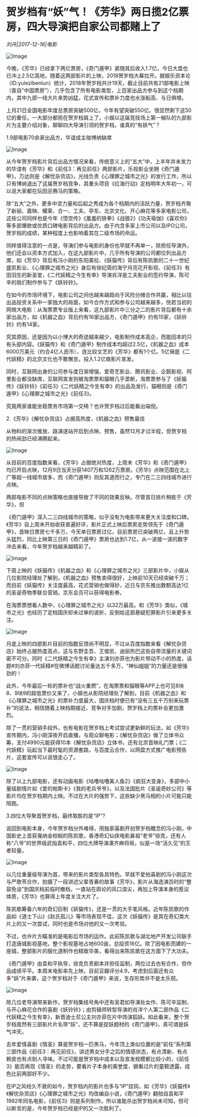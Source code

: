 # 贺岁档有“妖”气！《芳华》两日揽2亿票房，四大导演把自家公司都赌上了

*刘卉|2017-12-16|电影*

![Image](http://p2.pstatp.com/large/59380001e516486c0236)

今晚，《芳华》已经拿下两亿票房，《奇门遁甲》紧随其后收入1.7亿，今日大盘也已冲上2.5亿高地，随着这两部影片的上映，2018贺岁档大幕拉开。据娱乐资本论（ID:yulezibenlun）统计，2018年贺岁档共计19天，截止目前共有21部电影上映（查自“中国票房”），几乎包含了所有电影类型，上百家出品方参与到这个档期内，其中九部一线大片来势凶猛，花式宣传和票补力度也水涨船高、与日俱增。

上月21日全国电影年度总票房突破500亿，今年有望突破550亿。很显然剩下这50亿的重任，一大部分都担在贺岁档肩上了。小娱以这届竞技场上第一梯队的九部影片为主要介绍对象，聊聊四大导演引领的贺岁档，谁真的“有妖气”？

1.9部电影70余家出品方，华谊成主咖博纳缺席

![Image](http://p2.pstatp.com/large/59380001e51a64e9a169)

从今年贺岁档影片背后出品方情况来看，传统意义上的“五大”中，上半年并未发力的华谊有《芳华》和《前任3：再见前任》两部影片，乐视影业坐拥《奇门遁甲》，万达则是《解忧杂货店》，光线负责《心理罪之城市之光》的发行工作，所以只有博纳退出了这届贺岁档竞争，其重头项目《红海行动》定档明年大年初一，可以说大家都在玩田忌赛马的策略。

除“五大”之外，更多中坚力量和后起之秀成为各个档期内的活跃力量，贺岁档齐聚了新丽、嘉映、耀莱、合一、工夫、亭东、北京文化、开心麻花等多家电影公司，这些公司同样也是今年《悟空传》《羞羞的铁拳》《战狼2》《功夫瑜伽》《喜欢你》等多部爆款或优质口碑电影背后的出品方。由于内含多家上市公司以及IPO公司，贺岁档的成绩，某种程度上也影响着其在二级市场的命运。

同样值得注意的一点是，导演们参与电影的身份也早就不再单一，除担任导演外，他们还会以资本方式加入，在这九部影片中，几乎所有导演的公司都位列出品方席，如《芳华》背后有冯小刚的东阳美拉、《妖猫传》背后有陈凯歌的二十一世纪盛凯影业、《心理罪之城市之光》身后有徐纪周的海宁月亮花开影视、《前任3》有田羽生的新圣堂，《二代妖精之今生有幸》导演肖洋是工夫影业的签约导演，陈可辛的我们制作参与了《妖铃铃》。

在如今的市场环境下，电影公司之间也越来越趋向于风险分摊合作共赢，相比以往出品投资关系中一家独大的局面，如今合作方式和参与公司越来越多，恍若当初的网络大电影：从淘票票专业版上来看，这九部影片中三分之二的影片背后都有十余家出品方，如《机器之血》背后约有16家出品方，《奇门遁甲》约有15家，《妖铃铃》约有14家。

究其原因，还是因为以小博大的奇迹越来越少，电影制作成本高企，而能回本的只有头部内容。《妖猫传》和《奇门遁甲》制作成本均超过2.5亿，《机器之血》成本6000万美元（约合4亿人民币），连比较文艺的《芳华》都有1个亿。5亿保底《二代妖精》的北京文化也不敢懈怠，投入1.2亿做影片宣发。

同时，互联网出身的公司参与度日渐增强，爱奇艺影业、腾讯影业、企鹅影视、阿里影业都没缺席，互联网宣发则被淘票票和猫眼几乎垄断，淘票票参与了《妖猫传》《妖铃铃》《前任3》《二代妖精之今生有幸》的出品及发行，猫眼则是《奇门遁甲》《心理罪之城市之光》《前任3》。

究竟两家谁能坐稳票务市场第一交椅？也许贺岁档过后能看出端倪。

2.《芳华》《解忧杂货店》占据高热度，《机器之血》预售最佳

从物料的渐次推放、路演逐站开启到点映、预售，虽然12月才过半程，但贺岁档的热闹劲已经沸腾起来。

![Image](http://p3.pstatp.com/large/59390001807bb87eb943)

从目前的百度指数来看，《芳华》占据绝对热度，上周末《芳华》和《奇门遁甲》均已开启点映，12月9日当天分获1407万和1262万票房。《芳华》点映范围在北上广等超一线城市居多，而《奇门遁甲》则反其道而行之，专门在二三四线城市进行点映。

两部电影不同的点映策略也直接导致了不同的效果反映。尽管首日排片稍胜于《芳华》，但

《奇门遁甲》深入二三四线城市的策略，似乎没有为电影带来更大关注度和口碑。《芳华》自上周末开始收获普遍好评，影片正式上映后票房走势领先于《奇门遁甲》，首映日票房七千多万，今天单日票房过亿，目前票房已突破两亿，且上升势头猛烈，同比上映第三日的《奇门遁甲》票房也达到1.7亿，从一波接一波的数字冲击来看，今年贺岁档越来越精彩了。

![Image](http://p3.pstatp.com/large/59390001807ac724b479)

下周上映的《妖猫传》《机器之血》和《心理罪之城市之光》三部影片中，小娱从几位影院经理处了解到，《机器之血》预售卖得很好，上映前10天已经突破千万；而目前《妖猫传》关注度最高，花式营销也做得妙，近日与京东推出数额高达1亿的圣诞奇物季联合营销，京东会员可以获得电影券。

在淘票票想看人数中，《心理罪之城市之光》以32万最高。和《芳华》类似，《城市之光》也经历了定档国庆却未过审的波折，反倒给这部悬疑犯罪影片引来更多关注。

![Image](http://p3.pstatp.com/large/5937000226ad021ae3cb)

月底上映的四部影片目前的指数反馈尚不明显，不过从百度指数来看《解忧杂货店》始终占据热度高点，这与东野圭吾、王俊凯、迪丽热巴这些自带流量的关键词密不可分。同时《二代妖精之今生有幸》主演刘亦菲也为影片带动不小的热度，话题#刘亦菲一代妖精#在微博话题讨论量达五千多万，“神仙姐姐”的力量还是很强劲的！

此外，今年最后一轮的票补也“战火重燃”，在淘票票和猫眼等APP上也可见8块8、9块9的超低票价又来了，小娱也从影院经理处了解到，目前《机器之血》和《心理罪之城市之光》的票补力度最大，国庆档时便已有“没有三五千万别来玩票补”的说法，相信随着上映档期接近、竞争对手加剧，贺岁档上的票补会更加激烈。

除了一贯的营销手段外，也有电影在贺岁档上考试尝试更新鲜的玩法，如《芳华》宣传期内，冯小刚深夜开启直播，与观众聊电影；《解忧杂货店》做了立体书众筹，支付4990元能获得10本《解忧杂货店》立体书，还有北京首映礼门票；《二代妖精》玩起当下最时髦的资源套路，与百度云合作，以网盘方式推广电影预告片，这套宣传可以说很走心了。

![Image](http://p2.pstatp.com/large/593500052f4971e6d694)

除了以上九部电影，还有动画电影《咕噜咕噜美人鱼2》《疯狂大变身》，多部中小量级剧情片如《爱的帕斯卡》《我的老兵爷爷》，以及法国批片《圣诞奇妙公司》等影片均在贺岁档期内上映。不过在大片的强势下，这些缺少黑马相的小片可能只能陪跑。

3.四位大导聚首贺岁档，最终取胜的是“IP”?

说回到电影本身，今年贺岁档分外难得，用独家喜剧开创贺岁档概念的冯小刚，中国影史上首获戛纳金棕榈的陈凯歌，香港奇幻仙侠电影鼻祖“老爷”徐克，还有人称“八爷”的世界级武指袁和平，四位大牌导演凑齐麻将局，似是一场“活久见”的王者较量。

![Image](http://p1.pstatp.com/large/5937000226af847a2959)

以几位重量级导演为首，带来的影片类型各具特色。早就不爱拍喜剧的冯小刚这次与严歌苓合作，拍摄了一段讲述父辈青春的故事《芳华》，影片从海选演员时的“整容免谈”到国庆档前临时撤档，一直站在舆论的风口浪尖，再加上导演本身的惹议体质，《芳华》也算得上年度关注大片了。

陈凯歌筹备六年的奇幻巨制《妖猫传》，还是一贯的大手笔风格。近年陈凯歌的作品如《道士下山》《赵氏孤儿》等市场表现不佳，这次《妖猫传》是其在奇幻类大片上的又一次尝试，同时也是市场对他的又一次考验。

不过，也许片方瞄准的是电影后市场的运作。此前陈凯歌与湖北地产开发公司联手打造唐城影视基地，整个影视基地占地600亩，总投资16亿。除了因电影而建的一座城，整部影片的服化道制作也精致华美，看得出来陈凯歌在这方面下了大功夫。

《奇门遁甲》由袁和平执导，徐克负责剧本并担任监制，两位过去也有合作，但作品成绩平平。本周末电影率先上映，目前豆瓣评分4.9，考虑到后面还有众多“妖”片来袭，这个贺岁档对于《奇门遁甲》来说，生存形势并不是太乐观。

![Image](http://p3.pstatp.com/large/593600022d3ab0011bba)

除几位老导演带来新作，贺岁档集结号角中还有吴君如导演处女作、陈可辛监制、与开心麻花合作的喜剧《妖铃铃》；由剪辑师转型导演的肖洋个人第二部作品《二代妖精之今生有幸》，新晋迪士尼公主刘亦菲在片中饰演狐妖。如此看来，整个贺岁档竟然有三部影片片名带“妖”，还不算是捉妖题材的《奇门遁甲》，真可谓是妖气冲天。

去年爱情喜剧《情圣》算是贺岁档一匹黑马，今年顶上类似位置的是“前任”系列第三部作品《前任3：再见前任》，讲述男女分手之后的情感状态，有点清新、有点赖皮也有点耐人寻味。不过可能是贺岁档中成本以及宣发规模都比较小的，《前任3》能否再现《情圣》的走势，要看片子本身的美誉度，据看过片的童鞋透露，成色比前两部好不少。

在IP之风经久不衰的如今，贺岁档内的影片也多与“IP”挂钩，如《芳华》《妖猫传》《解忧杂货店》《心理罪之城市之光》均改编自小说，《奇门遁甲》翻拍自袁和平1982年同名电影，《前任3》则是系列制作。所以谁能杀出贺岁档尚未可知，但可以断言的是，今年贺岁档已经是IP的又一次胜利了。

